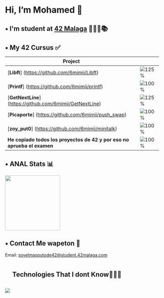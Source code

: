 <h1> Hi, I’m Mohamed 👋 </h1>

## ▪️ I'm student at [42 Malaga](https://www.42malaga.com/) 👨🏻‍💻📚

## ▪️ My 42 Cursus ✅
| Project | |
|--------|--------|
| [**Libft**] (https://github.com/6mimii/Libft) | ![125%](https://progress-bar.dev/125)
| [**Printf**] (https://github.com/6mimii/printf) | ![100%](https://progress-bar.dev/100)
| [**GetNextLine**] (https://github.com/6mimii/GetNextLine) | ![125%](https://progress-bar.dev/125)
| [**Picaporte**] (https://github.com/6mimii/push_swap) | ![100%](https://progress-bar.dev/81)
| [**zoy_put0**] (https://github.com/6mimii/minitalk) | ![100%](https://progress-bar.dev/125)
| **He copiado todos los proyectos de 42 y por eso no aprueba el examen** | ![100%](https://progress-bar.dev/110)



## ▪️ ANAL Stats 📊

<p>
<a href="https://github.com/6mimii">
  <img height="180em" src="https://github-readme-stats-eight-theta.vercel.app/api?username=6mimii&show_icons=true&theme=algolia&include_all_commits=true&count_private=true"/>
</a>
</p>

## ▪️ Contact Me wapeton 📩

Email: soyelmasputode42@student.42malaga.com

<!--h1 without bottom border-->
<div id="user-content-toc">
  <ul>
    <summary><h2 style="display: inline-block">Technologies That I dont Know👨🏻‍💻</h2></summary>
  </ul>
</div>
<!--tech stack icons-->
<p>
  <a href="https://skillicons.dev">
    <img src="https://skillicons.dev/icons?i=c,git,github,vim,vscode,gmail,discord&perline=14" />
  </a>
</p>
